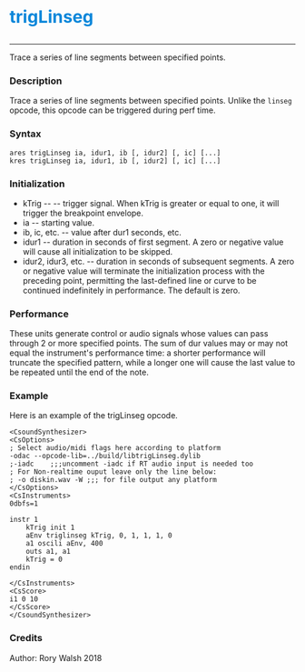 <p style="font-size:30px;color:hsl(204, 90%, 45%)"><b>trigLinseg</b></p>

----

Trace a series of line segments between specified points.

### Description
Trace a series of line segments between specified points. Unlike the `linseg` opcode, this opcode can be triggered during perf time.

### Syntax
```csound
ares trigLinseg ia, idur1, ib [, idur2] [, ic] [...]
kres trigLinseg ia, idur1, ib [, idur2] [, ic] [...]
```

### Initialization
* kTrig -- -- trigger signal. When kTrig is greater or equal to one, it will trigger the breakpoint envelope.
* ia -- starting value.
* ib, ic, etc. -- value after dur1 seconds, etc.
* idur1 -- duration in seconds of first segment. A zero or negative value will cause all initialization to be skipped.
* idur2, idur3, etc. -- duration in seconds of subsequent segments. A zero or negative value will terminate the initialization process with the preceding point, permitting the last-defined line or curve to be continued indefinitely in performance. The default is zero.

### Performance
These units generate control or audio signals whose values can pass through 2 or more specified points. The sum of dur values may or may not equal the instrument's performance time: a shorter performance will truncate the specified pattern, while a longer one will cause the last value to be repeated until the end of the note.

### Example
Here is an example of the trigLinseg opcode.

```csound
<CsoundSynthesizer>
<CsOptions>
; Select audio/midi flags here according to platform
-odac --opcode-lib=../build/libtrigLinseg.dylib 
;-iadc    ;;;uncomment -iadc if RT audio input is needed too
; For Non-realtime ouput leave only the line below:
; -o diskin.wav -W ;;; for file output any platform
</CsOptions>
<CsInstruments>
0dbfs=1

instr 1
    kTrig init 1
    aEnv triglinseg kTrig, 0, 1, 1, 1, 0
    a1 oscili aEnv, 400
    outs a1, a1
    kTrig = 0
endin

</CsInstruments>
<CsScore>
i1 0 10
</CsScore>
</CsoundSynthesizer>
```

### Credits
Author: Rory Walsh
2018